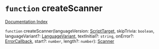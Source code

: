 # `function` createScanner

[Documentation Index](../README.md)

`function` createScanner(languageVersion: [ScriptTarget](../private.enum.ScriptTarget/README.md), skipTrivia: `boolean`, languageVariant?: [LanguageVariant](../private.enum.LanguageVariant/README.md), textInitial?: `string`, onError?: [ErrorCallback](../private.type.ErrorCallback/README.md), start?: `number`, length?: `number`): [Scanner](../private.interface.Scanner/README.md)
